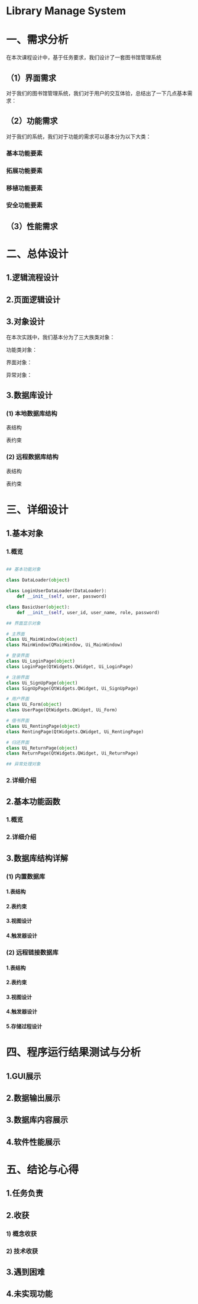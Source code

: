 # Library Manage System

# 一、需求分析

在本次课程设计中，基于任务要求，我们设计了一套图书馆管理系统

## （1）界面需求

对于我们的图书馆管理系统，我们对于用户的交互体验，总结出了一下几点基本需求：

## （2）功能需求

对于我们的系统，我们对于功能的需求可以基本分为以下大类：

### 基本功能要素

### 拓展功能要素

### 移植功能要素

### 安全功能要素

## （3）性能需求

# 二、总体设计

## 1.逻辑流程设计

## 2.页面逻辑设计

## 3.对象设计

在本次实践中，我们基本分为了三大族类对象：

功能类对象：

界面对象：

异常对象：

## 3.数据库设计

### (1) 本地数据库结构

表结构

表约束

### (2) 远程数据库结构

表结构

表约束

# 三、详细设计

## 1.基本对象

### 1.概览

```python

## 基本功能对象

class DataLoader(object)

class LoginUserDataLoader(DataLoader):
    def __init__(self, user, password)

class BasicUser(object):
    def __init__(self, user_id, user_name, role, password)

## 界面显示对象

# 主界面
class Ui_MainWindow(object)
class MainWindow(QMainWindow, Ui_MainWindow)

# 登录界面
class Ui_LoginPage(object)
class LoginPage(QtWidgets.QWidget, Ui_LoginPage)

# 注册界面
class Ui_SignUpPage(object)
class SignUpPage(QtWidgets.QWidget, Ui_SignUpPage)

# 用户界面
class Ui_Form(object)
class UserPage(QtWidgets.QWidget, Ui_Form)

# 借书界面
class Ui_RentingPage(object)
class RentingPage(QtWidgets.QWidget, Ui_RentingPage)

# 归还界面
class Ui_ReturnPage(object)
class ReturnPage(QtWidgets.QWidget, Ui_ReturnPage)

## 异常处理对象
```



### 2.详细介绍

## 2.基本功能函数

### 1.概览

### 2.详细介绍

## 3.数据库结构详解

### (1) 内置数据库

#### 1.表结构

#### 2.表约束

#### 3.视图设计

#### 4.触发器设计

### (2) 远程链接数据库

#### 1.表结构

#### 2.表约束

#### 3.视图设计

#### 4.触发器设计

#### 5.存储过程设计

# 四、程序运行结果测试与分析

## 1.GUI展示

## 2.数据输出展示

## 3.数据库内容展示

## 4.软件性能展示

# 五、结论与心得

## 1.任务负责

## 2.收获

### 1) 概念收获

### 2) 技术收获

## 3.遇到困难

## 4.未实现功能